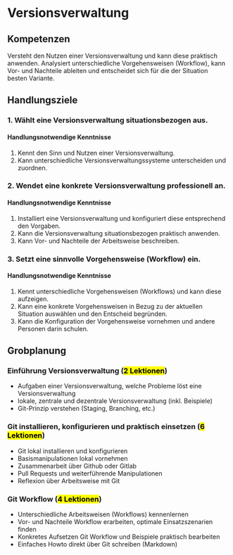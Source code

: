 # Versionsverwaltung

## Kompetenzen
Versteht den Nutzen einer Versionsverwaltung und kann diese praktisch anwenden. Analysiert unterschiedliche Vorgehensweisen (Workflow), kann Vor- und Nachteile ableiten und entscheidet sich für die der Situation besten Variante.

## Handlungsziele

### 1. Wählt eine Versionsverwaltung situationsbezogen aus.

#### Handlungsnotwendige Kenntnisse
1. Kennt den Sinn und Nutzen einer Versionsverwaltung.
1. Kann unterschiedliche Versionsverwaltungssysteme unterscheiden und zuordnen.

### 2. Wendet eine konkrete Versionsverwaltung professionell an.

#### Handlungsnotwendige Kenntnisse
1. Installiert eine Versionsverwaltung und konfiguriert diese entsprechend den Vorgaben.
1. Kann die Versionsverwaltung situationsbezogen praktisch anwenden.
1. Kann Vor- und Nachteile der Arbeitsweise beschreiben.

### 3. Setzt eine sinnvolle Vorgehensweise (Workflow) ein.
#### Handlungsnotwendige Kenntnisse
1. Kennt unterschiedliche Vorgehensweisen (Workflows) und kann diese aufzeigen.
1. Kann eine konkrete Vorgehensweisen in Bezug zu der aktuellen Situation auswählen und den Entscheid begründen.
1. Kann die Konfiguration der Vorgehensweise vornehmen und andere Personen darin schulen.

## Grobplanung

### Einführung Versionsverwaltung (<mark>2 Lektionen</mark>)

- Aufgaben einer Versionsverwaltung, welche Probleme löst eine Versionsverwaltung
- lokale, zentrale und dezentrale Versionsverwaltung (inkl. Beispiele)
- Git-Prinzip verstehen (Staging, Branching, etc.)

### Git installieren, konfigurieren und praktisch einsetzen (<mark>6 Lektionen</mark>)

- Git lokal installieren und konfigurieren
- Basismanipulationen lokal vornehmen
- Zusammenarbeit über Github oder Gitlab
- Pull Requests und weiterführende Manipulationen
- Reflexion über Arbeitsweise mit Git

### Git Workflow (<mark>4 Lektionen</mark>)

- Unterschiedliche Arbeitsweisen (Workflows) kennenlernen
- Vor- und Nachteile Workflow erarbeiten, optimale Einsatzszenarien finden
- Konkretes Aufsetzen Git Workflow und Beispiele praktisch bearbeiten
- Einfaches Howto direkt über Git schreiben (Markdown)